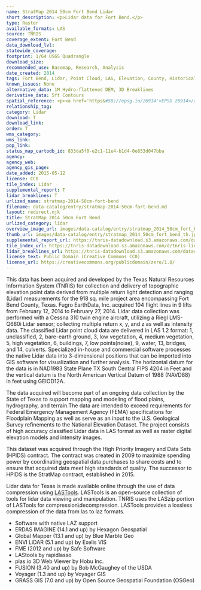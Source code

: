```yaml
---
name: StratMap 2014 50cm Fort Bend Lidar
short_description: <p>Lidar data for Fort Bend.</p>
type: Raster
available_formats: LAS
source: TNRIS
coverage_extent: Fort Bend
data_download_lvl:
statewide_coverage:
footprint: 1/64 USGS Quadrangle
download_size:
recommended_use: Basemap, Research, Analysis
date_created: 2014
tags: Fort Bend, Lidar, Point Cloud, LAS, Elevation, County, Historical
known_issues: None
alternative_data: 1M Hydro-flattened DEM, 3D Breaklines
derivative_data: 5ft Contours
spatial_reference: <p><a href='https&#58;//epsg.io/26914'>EPSG 26914</a></p>
relationship_tag:
category: Lidar
download: T
download_link:
order: T
wms_category:
wms_link:
pop_link:
status_map_cartodb_id: 833da5f0-e2c1-11e4-b1d4-0e853d047bba
agency:
agency_web:
agency_gis_page:
date_added: 2015-05-12
license: CC0
tile_index: Lidar
supplemental_report: T
lidar_breaklines: T
urlized_name: stratmap-2014-50cm-fort-bend
filename: data-catalog/entry/stratmap-2014-50cm-fort-bend.md
layout: redirect.njk
title: StratMap 2014 50cm Fort Bend
urlized_category: lidar
overview_image_url: images/data-catalog/entry/stratmap_2014_50cm_fort_bend_overview.jpg
thumb_url: images/data-catalog/entry/stratmap_2014_50cm_fort_bend_th.jpg
supplemental_report_url: https://tnris-datadownload.s3.amazonaws.com/datacatalog/supplemental_reports/stratmap_2014_50cm_fort_bend_supplementalreports.zip
tile_index_url: https://tnris-datadownload.s3.amazonaws.com/d/tnris-lidar/state/tx/tnris-lidar_tx.zip
lidar_breaklines_url: https://tnris-datadownload.s3.amazonaws.com/datacatalog/lidar_breaklines/stratmap_2014_50cm_fort_bend_breaklines.zip
license_text: Public Domain (Creative Commons CC0)
license_url: https://creativecommons.org/publicdomain/zero/1.0/
---
```


This data has been acquired and developed by the Texas Natural Resources Information System (TNRIS) for collection and delivery of topographic elevation point data derived from multiple return light detection and ranging (Lidar) measurements for the 918 sq. mile project area encompassing Fort Bend County, Texas. Fugro EarthData, Inc. acquired 104 flight lines in 9 lifts from February 12, 2014 to February 27, 2014. Lidar data collection was performed with a Cessna 310 twin engine aircraft, utilizing a Riegl LMS-Q680i Lidar sensor; collecting multiple return x, y, and z as well as intensity data. The classified Lidar point cloud data are delivered in LAS 1.2 format: 1, unclassified, 2, bare-earth ground, 3, low vegetation, 4, medium vegetation, 5, high vegetation, 6, buildings, 7, low points(noise), 9, water, 13, bridges, and 14, culverts. Specialized in-house and commercial software processes the native Lidar data into 3-dimensional positions that can be imported into GIS software for visualization and further analysis. The horizontal datum for the data is in NAD1983 State Plane TX South Central FIPS 4204 in Feet and the vertical datum is the North American Vertical Datum of 1988 (NAVD88) in feet using GEIOD12A.

The data acquired will become part of an ongoing data collection by the State of Texas to support mapping and modeling of flood plains, hydrography, and terrain.The data are intended to exceed requirements for Federal Emergency Management Agency (FEMA) specifications for Floodplain Mapping as well as serve as an input to the U.S. Geological Survey refinements to the National Elevation Dataset. The project consists of high accuracy classified Lidar data in LAS format as well as raster digital elevation models and intensity images.

This dataset was acquired through the High Priority Imagery and Data Sets (HPIDS) contract. The contract was created in 2009 to maximize spending power by coordinating geospatial data purchases to share costs and to ensure that acquired data meet high standards of quality. The successor to HPIDS is the StratMap contract, established in 2015.

Lidar data for Texas is made available online through the use of data compression using [LASTools](https://rapidlasso.com/lastools/). LASTools is an open-source collection of tools for lidar data viewing and manipulation. TNRIS uses the LASzip portion of LASTools for compression\decompression. LASTools provides a lossless compression of the data from las to laz formats.

- Software with native LAZ support
- ERDAS IMAGINE (14.1 and up) by Hexagon Geospatial
- Global Mapper (13.1 and up) by Blue Marble Geo
- ENVI LiDAR (5.1 and up) by Exelis VIS
- FME (2012 and up) by Safe Software
- LAStools by rapidlasso
- plas.io 3D Web Viewer by Hobu Inc.
- FUSION (3.40 and up) by Bob McGaughey of the USDA
- Voyager (1.3 and up) by Voyager GIS
- GRASS GIS (7.0 and up) by Open Source Geospatial Foundation (OSGeo)
